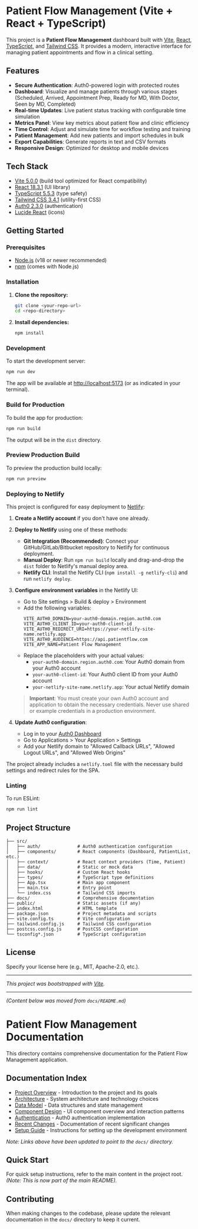 # Patient Flow Management (Vite + React + TypeScript)

This project is a **Patient Flow Management** dashboard built with [Vite](https://vitejs.dev/), [React](https://react.dev/), [TypeScript](https://www.typescriptlang.org/), and [Tailwind CSS](https://tailwindcss.com/). It provides a modern, interactive interface for managing patient appointments and flow in a clinical setting.

## Features
- **Secure Authentication**: Auth0-powered login with protected routes
- **Dashboard**: Visualize and manage patients through various stages (Scheduled, Arrived, Appointment Prep, Ready for MD, With Doctor, Seen by MD, Completed)
- **Real-time Updates**: Live patient status tracking with configurable time simulation
- **Metrics Panel**: View key metrics about patient flow and clinic efficiency
- **Time Control**: Adjust and simulate time for workflow testing and training
- **Patient Management**: Add new patients and import schedules in bulk
- **Export Capabilities**: Generate reports in text and CSV formats
- **Responsive Design**: Optimized for desktop and mobile devices

## Tech Stack
- [Vite 5.0.0](https://vitejs.dev/) (build tool optimized for React compatibility)
- [React 18.3.1](https://react.dev/) (UI library)
- [TypeScript 5.5.3](https://www.typescriptlang.org/) (type safety)
- [Tailwind CSS 3.4.1](https://tailwindcss.com/) (utility-first CSS)
- [Auth0 2.3.0](https://auth0.com/) (authentication)
- [Lucide React](https://lucide.dev/) (icons)

## Getting Started

### Prerequisites
- [Node.js](https://nodejs.org/) (v18 or newer recommended)
- [npm](https://www.npmjs.com/) (comes with Node.js)

### Installation
1. **Clone the repository:**
   ```bash
   git clone <your-repo-url>
   cd <repo-directory>
   ```
2. **Install dependencies:**
   ```bash
   npm install
   ```

### Development
To start the development server:
```bash
npm run dev
```
The app will be available at [http://localhost:5173](http://localhost:5173) (or as indicated in your terminal).

### Build for Production
To build the app for production:
```bash
npm run build
```
The output will be in the `dist` directory.

### Preview Production Build
To preview the production build locally:
```bash
npm run preview
```

### Deploying to Netlify
This project is configured for easy deployment to [Netlify](https://www.netlify.com/):

1. **Create a Netlify account** if you don't have one already.

2. **Deploy to Netlify** using one of these methods:
   - **Git Integration (Recommended)**: Connect your GitHub/GitLab/Bitbucket repository to Netlify for continuous deployment.
   - **Manual Deploy**: Run `npm run build` locally and drag-and-drop the `dist` folder to Netlify's manual deploy area.
   - **Netlify CLI**: Install the Netlify CLI (`npm install -g netlify-cli`) and run `netlify deploy`.

3. **Configure environment variables** in the Netlify UI:
   - Go to Site settings > Build & deploy > Environment
   - Add the following variables:
     ```
     VITE_AUTH0_DOMAIN=your-auth0-domain.region.auth0.com
     VITE_AUTH0_CLIENT_ID=your-auth0-client-id
     VITE_AUTH0_REDIRECT_URI=https://your-netlify-site-name.netlify.app
     VITE_AUTH0_AUDIENCE=https://api.patientflow.com
     VITE_APP_NAME=Patient Flow Management
     ```
   - Replace the placeholders with your actual values:
     - `your-auth0-domain.region.auth0.com`: Your Auth0 domain from your Auth0 account
     - `your-auth0-client-id`: Your Auth0 client ID from your Auth0 account
     - `your-netlify-site-name.netlify.app`: Your actual Netlify domain

   > **Important**: You must create your own Auth0 account and application to obtain the necessary credentials. Never use shared or example credentials in a production environment.

4. **Update Auth0 configuration**:
   - Log in to your [Auth0 Dashboard](https://manage.auth0.com/)
   - Go to Applications > Your Application > Settings
   - Add your Netlify domain to "Allowed Callback URLs", "Allowed Logout URLs", and "Allowed Web Origins"

The project already includes a `netlify.toml` file with the necessary build settings and redirect rules for the SPA.

### Linting
To run ESLint:
```bash
npm run lint
```

## Project Structure
```
├── src/
│   ├── auth/              # Auth0 authentication configuration
│   ├── components/        # React components (Dashboard, PatientList, etc.)
│   ├── context/           # React context providers (Time, Patient)
│   ├── data/              # Static or mock data
│   ├── hooks/             # Custom React hooks
│   ├── types/             # TypeScript type definitions
│   ├── App.tsx            # Main app component
│   ├── main.tsx           # Entry point
│   └── index.css          # Tailwind CSS imports
├── docs/                  # Comprehensive documentation
├── public/                # Static assets (if any)
├── index.html             # HTML template
├── package.json           # Project metadata and scripts
├── vite.config.ts         # Vite configuration
├── tailwind.config.js     # Tailwind CSS configuration
├── postcss.config.js      # PostCSS configuration
└── tsconfig*.json         # TypeScript configuration
```

## License
Specify your license here (e.g., MIT, Apache-2.0, etc.).

---

*This project was bootstrapped with [Vite](https://vitejs.dev/).*

---

*(Content below was moved from `docs/README.md`)*

# Patient Flow Management Documentation

This directory contains comprehensive documentation for the Patient Flow Management application.

## Documentation Index

- [Project Overview](docs/overview.md) - Introduction to the project and its goals
- [Architecture](docs/architecture.md) - System architecture and technology choices
- [Data Model](docs/data-model.md) - Data structures and state management
- [Component Design](docs/component-design.md) - UI component overview and interaction patterns
- [Authentication](docs/auth.md) - Auth0 authentication implementation
- [Recent Changes](docs/recent-changes.md) - Documentation of recent significant changes
- [Setup Guide](docs/setup-guide.md) - Instructions for setting up the development environment

*Note: Links above have been updated to point to the `docs/` directory.*

## Quick Start

For quick setup instructions, refer to the main content in the project root. *(Note: This is now part of the main README).*

## Contributing

When making changes to the codebase, please update the relevant documentation in the `docs/` directory to keep it current. 
